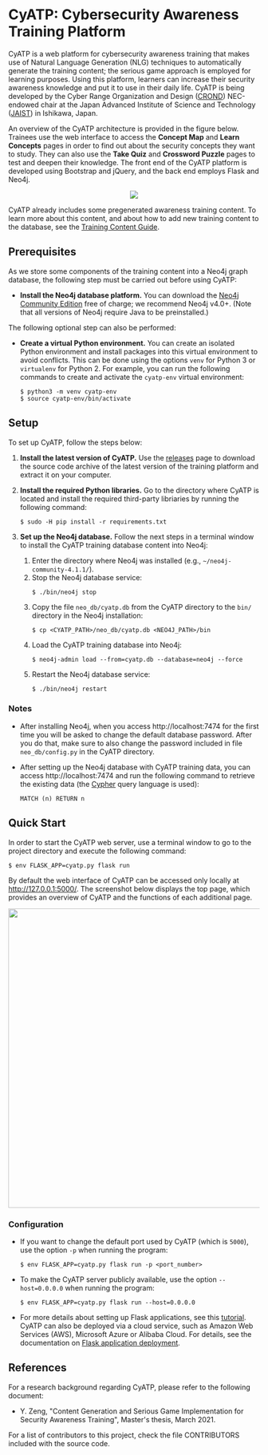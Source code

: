 
# CyATP: Cybersecurity Awareness Training Platform

CyATP is a web platform for cybersecurity awareness training that
makes use of Natural Language Generation (NLG) techniques to
automatically generate the training content; the serious game approach
is employed for learning purposes. Using this platform, learners can
increase their security awareness knowledge and put it to use in their
daily life. CyATP is being developed by the Cyber Range Organization
and Design ([CROND](https://www.jaist.ac.jp/misc/crond/index-en.html))
NEC-endowed chair at the Japan Advanced Institute of Science and
Technology ([JAIST](https://www.jaist.ac.jp/english/)) in Ishikawa,
Japan.

An overview of the CyATP architecture is provided in the figure
below. Trainees use the web interface to access the **Concept Map**
and **Learn Concepts** pages in order to find out about the security
concepts they want to study. They can also use the **Take Quiz** and
**Crossword Puzzle** pages to test and deepen their knowledge. The
front end of the CyATP platform is developed using Bootstrap and
jQuery, and the back end employs Flask and Neo4j.

<div align=center><img src='https://github.com/crond-jaist/CyATP/blob/master/static/images/platform_architecture.png'></div>

CyATP already includes some pregenerated awareness training
content. To learn more about this content, and about how to add new
training content to the database, see the [Training Content
Guide](https://github.com/crond-jaist/CyATP/blob/master/training_content/content_guide.md).


## Prerequisites

As we store some components of the training content into a Neo4j graph
database, the following step must be carried out before using CyATP:

* **Install the Neo4j database platform.** You can download the [Neo4j
    Community Edition](https://neo4j.com/download-center/#community)
    free of charge; we recommend Neo4j v4.0+. (Note that all versions
    of Neo4j require Java to be preinstalled.)

The following optional step can also be performed:

* **Create a virtual Python environment.** You can create an isolated
    Python environment and install packages into this virtual
    environment to avoid conflicts. This can be done using the options
    `venv` for Python 3 or `virtualenv` for Python 2. For example, you
    can run the following commands to create and activate the
    `cyatp-env` virtual environment:

  ```
  $ python3 -m venv cyatp-env
  $ source cyatp-env/bin/activate
  ```


## Setup

To set up CyATP, follow the steps below:

1. **Install the latest version of CyATP.** Use the
[releases](https://github.com/crond-jaist/CyATP/releases) page to
download the source code archive of the latest version of the training
platform and extract it on your computer.

2. **Install the required Python libraries.** Go to the directory
where CyATP is located and install the required third-party libriaries
by running the following command:

   ```
   $ sudo -H pip install -r requirements.txt
   ```

3. **Set up the Neo4j database.** Follow the next steps in a terminal
     window to install the CyATP training database content into Neo4j:
    1. Enter the directory where Neo4j was installed (e.g.,
    `~/neo4j-community-4.1.1/`).
    2. Stop the Neo4j database service:
       ```
       $ ./bin/neo4j stop
       ```
    3. Copy the file `neo_db/cyatp.db` from the CyATP directory to the
    `bin/` directory in the Neo4j installation:
       ```
       $ cp <CYATP_PATH>/neo_db/cyatp.db <NEO4J_PATH>/bin
       ```
    4. Load the CyATP training database into Neo4j:
       ```
       $ neo4j-admin load --from=cyatp.db --database=neo4j --force
       ```
    5. Restart the Neo4j database service:
       ```
       $ ./bin/neo4j restart
       ```

### Notes

* After installing Neo4j, when you access http://localhost:7474 for
  the first time you will be asked to change the default database
  password. After you do that, make sure to also change the password
  included in file `neo_db/config.py` in the CyATP directory.

* After setting up the Neo4j database with CyATP training data, you
  can access http://localhost:7474 and run the following command to
  retrieve the existing data (the
  [Cypher](https://neo4j.com/developer/cypher/) query language is
  used):

  ```
  MATCH (n) RETURN n
  ```


## Quick Start

In order to start the CyATP web server, use a terminal window to go to
the project directory and execute the following command:

```
$ env FLASK_APP=cyatp.py flask run
```

By default the web interface of CyATP can be accessed only locally at
http://127.0.0.1:5000/. The screenshot below displays the top page,
which provides an overview of CyATP and the functions of each
additional page.

<div align=center><img width='600' src='https://github.com/crond-jaist/CyATP/blob/master/static/images/cyatp_screenshot.png'></div>

### Configuration

* If you want to change the default port used by CyATP (which is
  `5000`), use the option `-p` when running the program:
  ```
  $ env FLASK_APP=cyatp.py flask run -p <port_number>
  ```

* To make the CyATP server publicly available, use the option
  `--host=0.0.0.0` when running the program:
  ```
  $ env FLASK_APP=cyatp.py flask run --host=0.0.0.0
  ```

* For more details about setting up Flask applications, see this
  [tutorial](https://flask.palletsprojects.com/en/1.1.x/quickstart/). CyATP
  can also be deployed via a cloud service, such as Amazon Web
  Services (AWS), Microsoft Azure or Alibaba Cloud. For details, see
  the documentation on [Flask application
  deployment](https://flask.palletsprojects.com/en/1.1.x/deploying/).


## References

For a research background regarding CyATP, please refer to the
following document:

* Y. Zeng, "Content Generation and Serious Game Implementation for
  Security Awareness Training", Master's thesis, March 2021.

For a list of contributors to this project, check the file
CONTRIBUTORS included with the source code.
